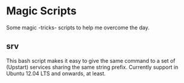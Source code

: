 Magic Scripts
=============

Some magic -tricks- scripts to help me overcome the day.

srv
---
This bash script makes it easy to give the same command to a set of (Upstart) services sharing the same string prefix.
Currently support in Ubuntu 12.04 LTS and onwards, at least.
